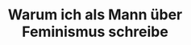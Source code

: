 ---
title: "Warum ich als Mann über Feminismus schreibe"

year: 2021

venue: "🇩🇪 Krautreporter"

link: "https://krautreporter.de/3780-warum-ich-als-mann-uber-feminismus-schreibe?shared=2b628604-df36-4b35-86c7-6a830bf25077"

archive: "https://web.archive.org/web/20210411164210/https://krautreporter.de/3780-warum-ich-als-mann-uber-feminismus-schreibe?shared=2b628604-df36-4b35-86c7-6a830bf25077"

related_paper: 'The Evolution of the Manosphere Across the Web'

---